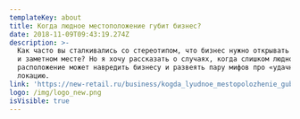 ```yaml
---
templateKey: about
title: Когда людное местоположение губит бизнес?
date: 2018-11-09T09:43:19.274Z
description: >-
  Как часто вы сталкивались со стереотипом, что бизнес нужно открывать в людном
  и заметном месте? Но я хочу рассказать о случаях, когда слишком людное
  расположение может навредить бизнесу и развеять пару мифов про «удачную»
  локацию.
link: 'https://new-retail.ru/business/kogda_lyudnoe_mestopolozhenie_gubit_biznes7338/'
logo: /img/logo_new.png
isVisible: true
---
```


